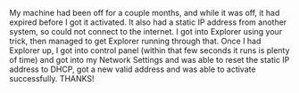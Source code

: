 My machine had been off for a couple months, and while it was off, it had expired before I got it activated. It also had a static IP address from another system, so could not connect to the internet. I got into Explorer using your trick, then managed to get Explorer running through that. Once I had Explorer up, I got into control panel (within that few seconds it runs is plenty of time) and got into my Network Settings and was able to reset the static IP address to DHCP, got a new valid address and was able to activate successfully. THANKS!